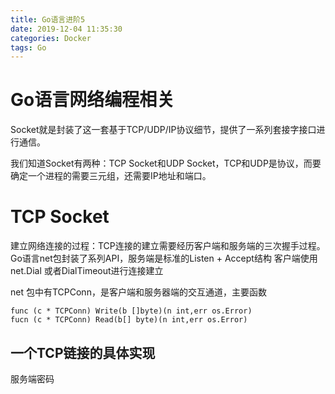 ```yaml
---
title: Go语言进阶5
date: 2019-12-04 11:35:30
categories: Docker
tags: Go
---
```

# Go语言网络编程相关
Socket就是封装了这一套基于TCP/UDP/IP协议细节，提供了一系列套接字接口进行通信。

我们知道Socket有两种：TCP Socket和UDP Socket，TCP和UDP是协议，而要确定一个进程的需要三元组，还需要IP地址和端口。

# TCP Socket

建立网络连接的过程：TCP连接的建立需要经历客户端和服务端的三次握手过程。Go语言net包封装了系列API，服务端是标准的Listen + Accept结构 客户端使用net.Dial
或者DialTimeout进行连接建立

net 包中有TCPConn，是客户端和服务器端的交互通道，主要函数

```
func (c * TCPConn) Write(b []byte)(n int,err os.Error)
fucn (c * TCPConn) Read(b[] byte)(n int,err os.Error)
```
## 一个TCP链接的具体实现
服务端密码
```

```
